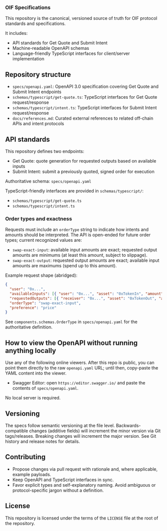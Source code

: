 ### OIF Specifications

This repository is the canonical, versioned source of truth for OIF protocol standards and specifications.

It includes:
- API standards for Get Quote and Submit Intent
- Machine-readable OpenAPI schemas
- Language-friendly TypeScript interfaces for client/server implementation

## Repository structure

- `specs/openapi.yaml`: OpenAPI 3.0 specification covering Get Quote and Submit Intent endpoints
- `schemas/typescript/get-quote.ts`: TypeScript interfaces for Get Quote request/response
- `schemas/typescript/intent.ts`: TypeScript interfaces for Submit Intent request/response
- `docs/references.md`: Curated external references to related off-chain APIs and intent protocols

## API standards

This repository defines two endpoints:

- Get Quote: quote generation for requested outputs based on available inputs
- Submit Intent: submit a previously quoted, signed order for execution

Authoritative schema: `specs/openapi.yaml`

TypeScript-friendly interfaces are provided in `schemas/typescript/`:

- `schemas/typescript/get-quote.ts`
- `schemas/typescript/intent.ts`

### Order types and exactness

Requests must include an `orderType` string to indicate how intents and amounts should be interpreted. The API is open-ended for future order types; current recognized values are:

- `swap-exact-input`: available input amounts are exact; requested output amounts are minimums (at least this amount, subject to slippage).
- `swap-exact-output`: requested output amounts are exact; available input amounts are maximums (spend up to this amount).

Example request shape (abridged):

```json
{
  "user": "0x...",
  "availableInputs": [{ "user": "0x...", "asset": "0xTokenIn", "amount": "1000000000000000000" }],
  "requestedOutputs": [{ "receiver": "0x...", "asset": "0xTokenOut", "amount": "990000000000000000" }],
  "orderType": "swap-exact-input",
  "preference": "price"
}
```

See `components.schemas.OrderType` in `specs/openapi.yaml` for the authoritative definition.

## How to view the OpenAPI without running anything locally

Use any of the following online viewers. After this repo is public, you can point them directly to the raw `openapi.yaml` URL; until then, copy-paste the YAML content into the viewer.

- Swagger Editor: open `https://editor.swagger.io/` and paste the contents of `specs/openapi.yaml`.

No local server is required.

## Versioning

The specs follow semantic versioning at the file level. Backwards-compatible changes (additive fields) will increment the minor version via Git tags/releases. Breaking changes will increment the major version. See Git history and release notes for details.

## Contributing

- Propose changes via pull request with rationale and, where applicable, example payloads.
- Keep OpenAPI and TypeScript interfaces in sync.
- Favor explicit types and self-explanatory naming. Avoid ambiguous or protocol-specific jargon without a definition.

## License

This repository is licensed under the terms of the `LICENSE` file at the root of the repository.